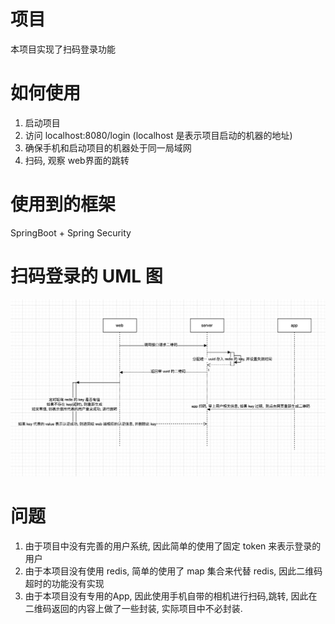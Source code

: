 # 项目
 本项目实现了扫码登录功能
 
# 如何使用
 1. 启动项目
 2. 访问 localhost:8080/login (localhost 是表示项目启动的机器的地址)
 3. 确保手机和启动项目的机器处于同一局域网
 4. 扫码, 观察 web界面的跳转

# 使用到的框架
 SpringBoot + Spring Security

# 扫码登录的 UML 图
![扫码登录的 UML 图](/assert/scan_qrcode_to_login.jpg)

# 问题
 1. 由于项目中没有完善的用户系统, 因此简单的使用了固定 token 来表示登录的用户
 1. 由于本项目没有使用 redis, 简单的使用了 map 集合来代替 redis, 因此二维码超时的功能没有实现
 2. 由于本项目没有专用的App, 因此使用手机自带的相机进行扫码,跳转, 因此在二维码返回的内容上做了一些封装, 实际项目中不必封装.
